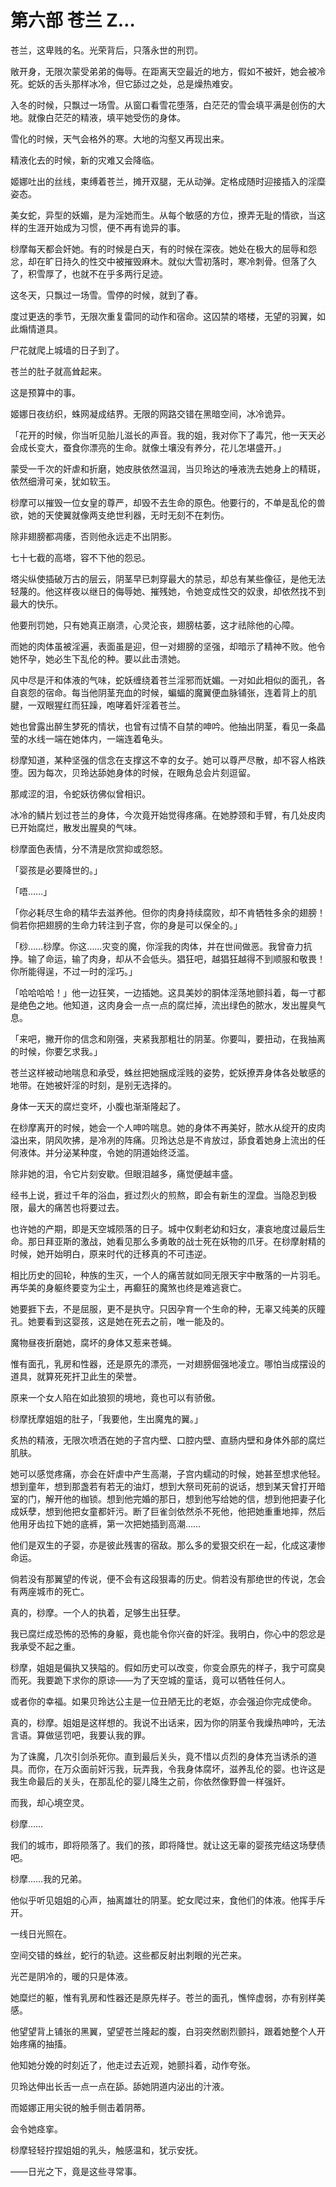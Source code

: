 # 第六部 苍兰 Z…

苍兰，这卑贱的名。光荣背后，只落永世的刑罚。

敞开身，无限次蒙受弟弟的侮辱。在距离天空最近的地方，假如不被奸，她会被冷死。蛇妖的舌头那样冰冷，但它舔过之处，总是燥热难安。

入冬的时候，只飘过一场雪。从窗口看雪花堕落，白茫茫的雪会填平满是创伤的大地。就像白茫茫的精液，填平她受伤的身体。

雪化的时候，天气会格外的寒。大地的沟壑又再现出来。

精液化去的时候，新的灾难又会降临。

姬娜吐出的丝线，束缚着苍兰，摊开双腿，无从动弹。定格成随时迎接插入的淫糜姿态。

美女蛇，异型的妖媚，是为淫她而生。从每个敏感的方位，撩弄无耻的情欲，当这样的生涯开始成为习惯，便不再有诡异的事。

桫摩每天都会奸她。有的时候是白天，有的时候在深夜。她处在极大的屈辱和怨忿，却在旷日持久的性交中被摧毁麻木。就似大雪初落时，寒冷刺骨。但落了久了，积雪厚了，也就不在乎多两行足迹。

这冬天，只飘过一场雪。雪停的时候，就到了春。

度过更迭的季节，无限次重复雷同的动作和宿命。这囚禁的塔楼，无望的羽翼，如此煽情道具。

尸花就爬上城墙的日子到了。

苍兰的肚子就高耸起来。

这是预算中的事。

姬娜日夜纺织，蛛网凝成结界。无限的网路交错在黑暗空间，冰冷诡异。

「花开的时候，你当听见胎儿滋长的声音。我的姐，我对你下了毒咒，他一天天必会成长变大，蚕食你漂亮的生命。就像土壤没有养分，花儿怎堪盛开。」

蒙受一千次的奸虐和折磨，她皮肤依然温润，当贝玲达的唾液洗去她身上的精斑，依然细滑可亲，犹如软玉。

桫摩可以摧毁一位女皇的尊严，却毁不去生命的原色。他要行的，不单是乱伦的兽欲，她的天使翼就像两支绝世利器，无时无刻不在刺伤。

除非翅膀都凋痿，否则他永远走不出阴影。

七十七截的高塔，容不下他的怨忌。

塔尖纵使插破万古的层云，阴茎早已刺穿最大的禁忌，却总有某些像征，是他无法轻蔑的。他这样夜以继日的侮辱她、摧残她，令她变成性交的奴隶，却依然找不到最大的快乐。

他要刑罚她，只有她真正崩溃，心灵沦丧，翅膀枯萎，这才祛除他的心障。

而她的肉体虽被淫遍，表面虽是迎，但一对翅膀的坚强，却暗示了精神不败。他令她怀孕，她必生下乱伦的种。要以此击溃她。

风中尽是汗和体液的气味，蛇妖缠绕着苍兰淫邪而妩媚。一对如此相似的面孔，各自哀怨的宿命。每当他阴茎充血的时候，蝙蝠的魔翼便血脉铺张，连着背上的肌腱，一双眼猩红而狂躁，咆哮着奸淫着苍兰。

她也曾露出醉生梦死的情状，也曾有过情不自禁的呻吟。他抽出阴茎，看见一条晶莹的水线一端在她体内，一端连着龟头。

桫摩知道，某种坚强的信念在支撑这不幸的女子。她可以尊严尽散，却不容人格跌堕。因为每次，贝玲达舔她身体的时候，在眼角总会片刻逗留。

那咸涩的泪，令蛇妖彷佛似曾相识。

冰冷的鳞片划过苍兰的身体，今次竟开始觉得疼痛。在她脖颈和手臂，有几处皮肉已开始腐烂，散发出腥臭的气味。

桫摩面色表情，分不清是欣赏抑或怨怒。

「婴孩是必要降世的。」

「唔……」

「你必耗尽生命的精华去滋养他。但你的肉身持续腐败，却不肯牺牲多余的翅膀！倘若你把翅膀的生命力转注到子宫，你的身是可以保全的。」

「桫……桫摩。你这……灾变的魔，你淫我的肉体，并在世间做恶。我曾奋力抗挣。输了命运，输了肉身，却从不会低头。猖狂吧，越猖狂越得不到顺服和敬畏！你所能得逞，不过一时的淫巧。」

「哈哈哈哈！」他一边狂笑，一边插她。这具美妙的胴体淫荡地颤抖着，每一寸都是绝色之地。他知道，这肉身会一点一点的腐烂掉，流出绿色的脓水，发出腥臭气息。

「来吧，撇开你的信念和刚强，夹紧我那粗壮的阴茎。你要叫，要扭动，在我抽离的时候，你要乞求我。」

苍兰这样被动地喘息和承受，蛛丝把她捆成淫贱的姿势，蛇妖撩弄身体各处敏感的地带。在她被奸淫的时刻，是别无选择的。

身体一天天的腐烂变坏，小腹也渐渐隆起了。

在桫摩离开的时候，她会一个人呻吟喘息。她的身体不再美好，脓水从绽开的皮肉溢出来，阴风吹拂，是冷冽的阵痛。贝玲达总是不肯放过，舔食着她身上流出的任何液体。并分泌某种度，令她的阴道始终泛滥。

除非她的泪，令它片刻安歇。但眼泪越多，痛觉便越丰盛。

经书上说，捱过千年的浴血，捱过烈火的煎熬，即会有新生的涅盘。当隐忍到极限，最大的痛苦也将要过去。

也许她的产期，即是天空城陨落的日子。城中仅剩老幼和妇女，凄哀地度过最后生命。那日拜亚斯的激战，她看见那么多勇敢的战士死在妖物的爪牙。在桫摩射精的时候，她开始明白，原来时代的迁移真的不可违逆。

相比历史的回轮，种族的生灭，一个人的痛苦就如同无限天宇中散落的一片羽毛。再华美的身躯终要变为尘土，再癫狂的魔煞也终是难逃衰亡。

她要捱下去，不是屈服，更不是执守。只因孕育一个生命的种，无辜又纯美的灰瞳孔。她要看到这婴孩，这是她在死去之前，唯一能及的。

魔物昼夜折磨她，腐坏的身体又惹来苍蝇。

惟有面孔，乳房和性器，还是原先的漂亮，一对翅膀倔强地凌立。哪怕当成摆设的道具，就算死死扞卫此生的荣誉。

原来一个女人陷在如此狼狈的境地，竟也可以有骄傲。

桫摩抚摩姐姐的肚子，「我要他，生出魔鬼的翼。」

炙热的精液，无限次喷洒在她的子宫内壁、口腔内壁、直肠内壁和身体外部的腐烂肌肤。

她可以感觉疼痛，亦会在奸虐中产生高潮，子宫内蠕动的时候，她甚至想求他轻。想到童年，想到那盏若有若无的油灯，想到大祭司死前的说话，想到某天曾打开暗室的门，解开他的枷锁。想到他完婚的那日，想到他写给她的信，想到他把妻子化成妖孽，想到他把女童都奸污。断了巨雀剑依然杀不死他，他把她重重地摔，然后他用牙齿拉下她的底裤，第一次把她插到高潮……

他们是双生的孑婴，亦是彼此残害的宿敌。那么多的爱狠交织在一起，化成这凄惨命运。

倘若没有那翼望的传说，便不会有这段狠毒的历史。倘若没有那绝世的传说，怎会有两座城市的死亡。

真的，桫摩。一个人的执着，足够生出狂孽。

我已腐烂成恐怖的恐怖的身躯，竟也能令你兴奋的奸淫。我明白，你心中的怨忿是我承受不起之重。

桫摩，姐姐是偏执又狭隘的。假如历史可以改变，你变会原先的样子，我宁可腐臭而死。我要跪下求你的原谅——为了天空城的童话，竟可以牺牲任何人。

或者你的幸福。如果贝玲达公主是一位丑陋无比的老妪，亦会强迫你完成使命。

真的，桫摩。姐姐是这样想的。我说不出话来，因为你的阴茎令我燥热呻吟，无法言语。算做惩罚吧，我要认我的罪。

为了诛魔，几次引剑杀死你。直到最后关头，竟不惜以贞烈的身体充当诱杀的道具。而你，在万众面前奸污我，玩弄我，令我身体腐坏，滋养乱伦的婴。也许这是我生命最后的关头，在那乱伦的婴儿降生之前，你依然像野兽一样强奸。

而我，却心境空灵。

桫摩……

我们的城市，即将陨落了。我们的孩，即将降世。就让这无辜的婴孩完结这场孽债吧。

桫摩……我的兄弟。

他似乎听见姐姐的心声，抽离雄壮的阴茎。蛇女爬过来，食他们的体液。他挥手斥开。

一线日光照在。

空间交错的蛛丝，蛇行的轨迹。这些都反射出刺眼的光芒来。

光芒是阴冷的，暖的只是体液。

她糜烂的躯，惟有乳房和性器还是原先样子。苍兰的面孔，憔悴虚弱，亦有别样美感。

他望望背上铺张的黑翼，望望苍兰隆起的腹，白羽突然剧烈颤抖，跟着她整个人开始疼痛的抽搐。

他知她分娩的时刻近了，他走过去近观，她颤抖着，动作夸张。

贝玲达伸出长舌一点一点在舔。舔她阴道内泌出的汁液。

而姬娜正用尖锐的触手侧击着阴蒂。

会令她痉挛。

桫摩轻轻拧捏姐姐的乳头，触感温和，犹示安抚。

——日光之下，竟是这些寻常事。

